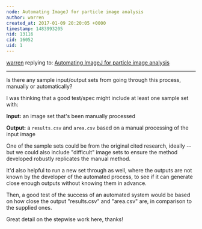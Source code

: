 ```yaml
---
node: Automating ImageJ for particle image analysis
author: warren
created_at: 2017-01-09 20:20:05 +0000
timestamp: 1483993205
nid: 13116
cid: 16052
uid: 1
---
```




[warren](../profile/warren) replying to: [Automating ImageJ for particle image analysis](../notes/SimonPyle/05-13-2016/automating-imagej-for-particle-image-analysis)

----
Is there any sample input/output sets from going through this process, manually or automatically? 

I was thinking that a good test/spec might include at least one sample set with:

**Input:** an image set that's been manually processed

**Output:** a `results.csv` and `area.csv` based on a manual processing of the input image

One of the sample sets could be from the original cited research, ideally -- but we could also include "difficult" image sets to ensure the method developed robustly replicates the manual method. 

It'd also helpful to run a new set through as well, where the outputs are not known by the developer of the automated process, to see if it can generate close enough outputs without knowing them in advance. 

Then, a good test of the success of an automated system would be based on how close the output "results.csv" and "area.csv" are, in comparison to the supplied ones. 

Great detail on the stepwise work here, thanks!